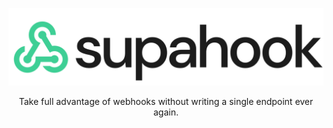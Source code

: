 <p align="center">
  <a href="https://supahook.cloud" target="_blank">
    <picture>
      <source media="(prefers-color-scheme: dark)"
          srcset="https://raw.githubusercontent.com/supahook/meta/main/identity/supahook-full.png"
      />
      <source media="(prefers-color-scheme: light)"
          srcset="https://raw.githubusercontent.com/supahook/meta/main/identity/supahook-full-light.png"
      />
      <img alt="Supahook logo"
          src="https://raw.githubusercontent.com/supahook/meta/main/identity/supahook-full-light.png"
      />
    </picture>
  </a>
</p>

<p align="center">
    Take full advantage of webhooks without writing a single endpoint ever again.
<p>